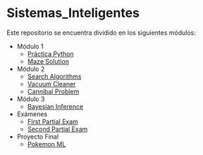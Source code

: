 # Sistemas_Inteligentes

Este repositorio se encuentra dividido en los siguientes módulos:
- Módulo 1
    * [Práctica Python](./Modulo%201/PracticaPython.ipynb)
    * [Maze Solution](./Modulo%201/MazeSolution/MazeSolution.ipynb)
- Módulo 2
    * [Search Algorithms](./Modulo%202/SearchAlgorithms.ipynb)
    * [Vacuum Cleaner](./Modulo%202/AIMA_Codes_HW/Notebook_Modulo2.ipynb)
    * [Cannibal Problem](./Modulo%202/AIMA_Codes_HW/Notebook_Modulo2.ipynb)
- Módulo 3
    * [Bayesian Inference](./Modulo%203/Tarea5_WoAns.ipynb)
- Exámenes
    * [First Partial Exam](./Examenes/Parcial%201/Examen_Parcial_1_IAWoAns.ipynb)
    * [Second Partial Exam](./Examenes/Parcial%202/Examen_Parcial_2_SIWoAns.ipynb)
- Proyecto Final
    * [Pokemon ML](./Proyecto%20Final/Template_Entrega_SI.ipynb)

